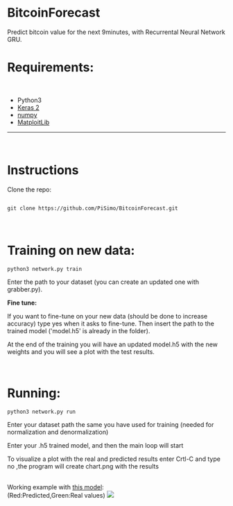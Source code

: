 # BitcoinForecast 

Predict bitcoin value for the next 9minutes, with Recurrental Neural Network GRU.
<br />
<h1>Requirements:</h1>
<br/>

<ul>
<li>Python3</li>
<li><a href="http://keras.io/">Keras 2</a></li>
<li><a href="http://www.numpy.org/">numpy</a></li>
<li><a href="http://matplotlib.org/">MatploitLib</a></li>
</ul>
<hr />
<br />
<h1>Instructions</h1>
<p>Clone the repo:</p>
<code>
git clone https://github.com/PiSimo/BitcoinForecast.git
</code>
<br />
<br />
<h1>Training on new data:</h1>
<code>python3 network.py train</code>
<p>Enter the path to your dataset (you can create an updated one with grabber.py).</p>
<b>Fine tune:</b>
<p>If you want to fine-tune on your new data (should be done to increase accuracy) type yes when it asks to fine-tune.
Then insert the path to the trained model ('model.h5' is already in the folder).
</p>
<p>At the end of the training you will have an updated model.h5 with the new weights and you will see a plot with the test results.</p>
<br />
<h1>Running:</h1>
<code>python3 network.py run</code>
<p>Enter your dataset path the same you have used for training (needed for normalization and denormalization)</p>
<p>Enter your .h5 trained model, and then the main loop will start</p>
<p>To visualize a plot with the real and predicted results enter Crtl-C and type no ,the program will create chart.png with the results</p>

<br/>
Working example with <a href="https://github.com/PiSimo/BitcoinForecast/blob/master/model.h5">this model</a>:
<br/>
(Red:Predicted,Green:Real values)
<img src="https://cloud.githubusercontent.com/assets/17238972/24326997/630cf3c2-11bc-11e7-8edb-07be895e16ea.png" />

